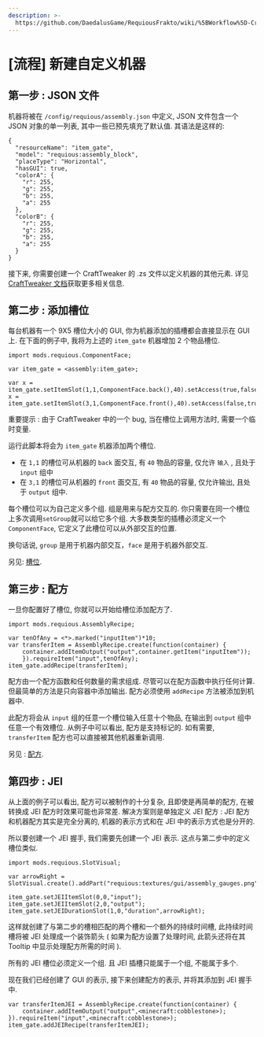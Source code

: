 ```yaml
---
description: >-
  https://github.com/DaedalusGame/RequiousFrakto/wiki/%5BWorkflow%5D-Creating-a-Custom-Machine
---
```


# \[流程\] 新建自定义机器

## 第一步 : JSON 文件

机器将被在 `/config/requious/assembly.json` 中定义, JSON 文件包含一个 JSON 对象的单一列表, 其中一些已预先填充了默认值. 其语法是这样的:

```text
{
  "resourceName": "item_gate",
  "model": "requious:assembly_block",
  "placeType": "Horizontal",
  "hasGUI": true,
  "colorA": {
    "r": 255,
    "g": 255,
    "b": 255,
    "a": 255
  },
  "colorB": {
    "r": 255,
    "g": 255,
    "b": 255,
    "a": 255
  }
}
```

接下来, 你需要创建一个 CraftTweaker 的 .zs 文件以定义机器的其他元素. 详见 [CraftTweaker 文档](https://docs.blamejared.com/)获取更多相关信息.

## 第二步 : 添加槽位

每台机器有一个 9X5 槽位大小的 GUI, 你为机器添加的插槽都会直接显示在 GUI 上. 在下面的例子中, 我将为上述的 `item_gate` 机器增加 2 个物品槽位.

```text
import mods.requious.ComponentFace;

var item_gate = <assembly:item_gate>;

var x = item_gate.setItemSlot(1,1,ComponentFace.back(),40).setAccess(true,false).setGroup("input");
x = item_gate.setItemSlot(3,1,ComponentFace.front(),40).setAccess(false,true).setGroup("output");
```

重要提示 : 由于 CraftTweaker 中的一个 bug, 当在槽位上调用方法时, 需要一个临时变量.

运行此脚本将会为 `item_gate` 机器添加两个槽位.

* 在 `1,1` 的槽位可从机器的 `back` 面交互, 有 `40` 物品的容量,  仅允许 `输入` , 且处于 `input` 组中
* 在 `3,1` 的槽位可从机器的 `front` 面交互, 有 `40` 物品的容量, 仅允许输出, 且处于 `output` 组中. 

每个槽位可以为自己定义多个组. 组是用来与配方交互的. 你只需要在同一个槽位上多次调用`setGroup`就可以给它多个组. 大多数类型的插槽必须定义一个`ComponentFace`, 它定义了此槽位可以从外部交互的位置. 

换句话说,  `group` 是用于机器内部交互，`face` 是用于机器外部交互.

另见: [槽位](xi-jie-cao-wei/).

## 第三步 : 配方

一旦你配置好了槽位, 你就可以开始给槽位添加配方了.

```text
import mods.requious.AssemblyRecipe;

var tenOfAny = <*>.marked("inputItem")*10;
var transferItem = AssemblyRecipe.create(function(container) {
    container.addItemOutput("output",container.getItem("inputItem"));
    }).requireItem("input",tenOfAny);
item_gate.addRecipe(transferItem);
```

配方由一个配方函数和任何数量的需求组成. 尽管可以在配方函数中执行任何计算. 但最简单的方法是只向容器中添加输出. 配方必须使用 `addRecipe` 方法被添加到机器中.

此配方将会从 `input` 组的任意一个槽位输入任意十个物品, 在输出到 `output` 组中任意一个有效槽位. 从例子中可以看出, 配方是支持标记的. 如有需要, `transferItem` 配方也可以直接被其他机器重新调用.

另见 : [配方](xi-jie-pei-fang.md).

## 第四步 : JEI

从上面的例子可以看出, 配方可以被制作的十分复杂, 且即使是再简单的配方, 在被转换成 JEI 配方时效果可能也非常差. 解决方案则是单独定义 JEI 配方 : JEI 配方和机器配方其实是完全分离的, 机器的表示方式和在 JEI 中的表示方式也是分开的.

所以要创建一个 JEI 握手, 我们需要先创建一个 JEI 表示. 这点与第二步中的定义槽位类似.

```text
import mods.requious.SlotVisual;

var arrowRight = SlotVisual.create().addPart("requious:textures/gui/assembly_gauges.png",0,8);

item_gate.setJEIItemSlot(0,0,"input");
item_gate.setJEIItemSlot(2,0,"output");
item_gate.setJEIDurationSlot(1,0,"duration",arrowRight);
```

这样就创建了与第二步的槽相匹配的两个槽和一个额外的持续时间槽, 此持续时间槽将被 JEI 处理成一个装饰箭头 \( 如果为配方设置了处理时间, 此箭头还将在其 Tooltip 中显示处理配方所需的时间 \).

所有的 JEI 槽位必须定义一个组. 且 JEI 插槽只能属于一个组, 不能属于多个.

现在我们已经创建了 GUI 的表示, 接下来创建配方的表示, 并将其添加到 JEI 握手中.

```text
var transferItemJEI = AssemblyRecipe.create(function(container) {
    container.addItemOutput("output",<minecraft:cobblestone>);
}).requireItem("input",<minecraft:cobblestone>);
item_gate.addJEIRecipe(transferItemJEI);
```

